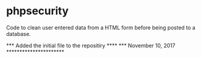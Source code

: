 # phpsecurity
Code to clean user entered data from a HTML form before being posted to a database.


*** Added the initial file to the repositiry ****
*** November 10, 2017 **********************
